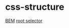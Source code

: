 # css-structure

[BEM](http://getbem.com/introduction/)
[root selector](https://developer.mozilla.org/de/docs/Web/CSS/:root)
